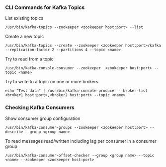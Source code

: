 ### CLI Commands for Kafka Topics

List existing topics

    /usr/bin/kafka-topics --zookeeper <zookeeper host:port> --list
    
Create a new topic

    /usr/bin/kafka-topics --create --zookeeper <zookeeper host:port>/kafka --replication-factor 2 --partitions 4 --topic <name>
    
Try to read from a topic

    /usr/bin/kafka-console-consumer --zookeeper  <zookeeper host:port> --topic <name>
    
Try to write to a topic on one or more brokers

    echo "Test data" | /usr/bin/kafka-console-producer --broker-list <broker1 host:port>,<broker2 host:port> --topic <name>

### Checking Kafka Consumers

Show consumer group configuration

    /usr/bin/kafka-consumer-groups --zookeeper <zookeeper host:port> --describe --group <group name>
    
To read messages read/written including lag per consumer in a consumer group

    /usr/bin/kafka-consumer-offset-checker --group <group name> --topic <name> --zookeeper <zookeeper host:port>
